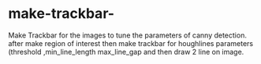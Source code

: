 # make-trackbar-
Make Trackbar for the images to tune the parameters of canny detection. after make region of interest then make trackbar for houghlines parameters (threshold ,min_line_length max_line_gap and then draw 2 line on image.
